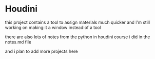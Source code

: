 # Houdini

this project contains a tool to assign materials much quicker
and I'm still working on making it a window instead of a tool

there are also lots of notes from the python in houdini course i did in the notes.md file 

and i plan to add more projects here 